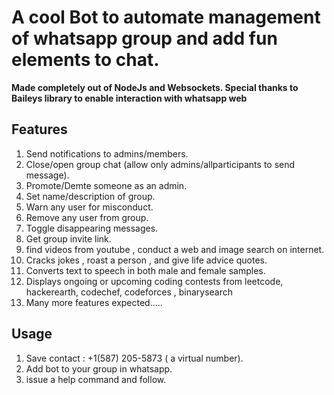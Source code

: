 # A cool Bot to automate management of whatsapp group and add fun elements to chat.

**Made completely out of NodeJs and Websockets. Special thanks to Baileys library to enable interaction with whatsapp web**

## Features

1. Send notifications to admins/members.
2. Close/open group chat (allow only admins/allparticipants to send message).
3. Promote/Demte someone as an admin.
4. Set name/description of group.
5. Warn any user for misconduct.
6. Remove any user from group.
7. Toggle disappearing messages.
8. Get group invite link.
9. find videos from youtube , conduct a web and image search on internet.
10. Cracks jokes , roast a person , and give life advice quotes.
11. Converts text to speech in both male and female samples.
12. Displays ongoing or upcoming coding contests from leetcode, hackerearth, codechef, codeforces , binarysearch
13. Many more features expected.....

## Usage

1. Save contact : +1(587) 205-5873 ( a virtual number).
2. Add bot to your group in whatsapp.
3. issue a help command and follow.
